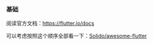 ### 基础

阅读官方文档：https://flutter.io/docs

可以考虑按照这个顺序全部看一下：[Solido/awesome-flutter](https://github.com/Solido/awesome-flutter)